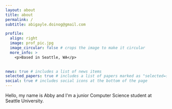 ```yaml
---
layout: about
title: about
permalink: /
subtitle: abigayle.doinog@gmail.com

profile:
  align: right
  image: prof_pic.jpg
  image_circular: false # crops the image to make it circular
  more_info: >
    <p>Based in Seattle, WA</p>
    

news: true # includes a list of news items
selected_papers: true # includes a list of papers marked as "selected={true}"
social: true # includes social icons at the bottom of the page
---
```


Hello, my name is Abby and I'm a junior Computer Science student at Seattle University.


